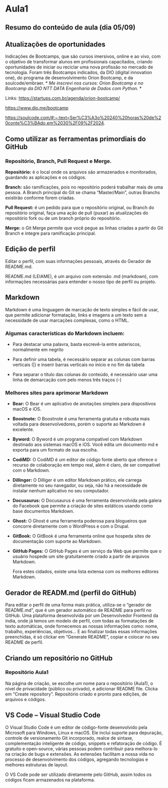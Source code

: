 # Aula1
## Resumo do conteúdo de aula (dia 05/09)
## Atualizações de oportunidades

Indicações de Bootcamps, que são cursos imersivos, online e ao vivo, com o objetivo de transformar alunos em profissionais capacitados, criando oportunidades de iniciar ou reciclar uma nova profissão no mercado de tecnologia. Foram três Bootcamps indicados, da DIO (digital innovation one), do programa de desenvolvimento Orion Bootcamp, e da soulcode/embraer. * *Me inscrevi nos cursos: Orion Bootcamp e no Bootcamp da DIO NTT DATA Engenharia de Dados com Python.* *

Links: https://startups.com.br/agenda/orion-bootcamp/

https://www.dio.me/bootcamp

https://soulcode.com/#:~:text=Ser%C3%A3o%20240%20horas%20de%20conte%C3%BAdo,em%2030%2F09%2F2024.


## Como utilizar as ferramentas primordiais do GitHub
### Repositório, Branch, Pull Request e Merge.
**Repositório:** é o local onde os arquivos são armazenados e monitorados, guardando as aplicações e os códigos.

**Branch:** são ramificações, pois no repositório poderá trabalhar mais de uma pessoa. A Branch principal do Git se chama “Master/Main”, outras Branchs existirão conforme forem criadas.

**Pull Request:** é um pedido para que o repositório original, ou Branch do repositório original, faça uma ação de pull (puxar) as atualizações do repositório fork ou de um branch próprio do repositório.

**Merge:** o Git Merge permite que você pegue as linhas criadas a partir do Git Branch e integre para ramificação principal.


## Edição de perfil

Editar o perfil, com suas informações pessoais, através do Gerador de README.md. 

README.md (LEIAME), é um arquivo com extensão .md (markdown), com informações necessárias para entender o nosso tipo de perfil ou projeto.

## Markdown
Markdown é uma linguagem de marcação de texto simples e fácil de usar, que permite adicionar formatação, links e imagens a um texto sem a necessidade de usar marcações complexas, como o HTML.


### Algumas características do Markdown incluem: 
- Para destacar uma palavra, basta escrevê-la entre asteriscos, normalmente em negrito

- Para definir uma tabela, é necessário separar as colunas com barras verticais (|) e inserir barras verticais no início e no fim da tabela

- Para separar o título das colunas do conteúdo, é necessário usar uma linha de demarcação com pelo menos três traços (-)

### Melhores sites para aprimorar Markdown
- **Bear:** O Bear é um aplicativo de anotações simpleis para dispositivos macOS e iOS.

- **Boostnote:** O Boostnote é uma ferramenta gratuita e robusta mais voltada para desenvolvedores, porém o suporte ao Markdown é excelente.

- **Byword:** O Byword é um programa compatível com Markdown destinado aos sistemas macOS e iOS. Você edita um documento md e exporta para um formato de sua escolha.

- **CodiMD:** O CodiMD é um editor de código fonte aberto que oferece o recurso de colaboração em tempo real, além é claro, de ser compatível com o Markdown.

- **Dillinger:** O Dilliger é um editor Markdown prático, ele carrega diretamente no seu navegador, ou seja, não há a necessidade de instalar nenhum aplicativo no seu computador.

- **Docusaurus:** O Docusaurus é uma ferramenta desenvolvida pela galera do Facebook que permite a criação de sites estáticos usando como base documentos Markdown.

- **Ghost:** O Ghost é uma ferramenta poderosa para blogueiros que concorre diretamente com o WordPress e com o Drupal.

- **GitBook:** O GitBook é uma ferramenta online que hospeda sites de documentação com suporte ao Markdown.

- **GitHub Pages:** O GitHub Pages é um serviço da Web que permite que o usuário hospede um site gratuitamente criado a partir de arquivos Markdown.

  Fora estes cidados, existe uma lista extensa com os melhores editores Markdown.

## Gerador de READM.md (perfil do GitHub)

Para editar o perfil de uma forma mais prática, utiliza-se o “gerador de README.md”, que é um gerador automático de README para perfil no GitHub. Uma plataforma desenvolvida por um Desenvolvedor Frontend da índia, onde já temos um modelo de perfil, com todas as formatações de texto automáticas, onde fornecemos as nossas informações como: nome, trabalho, experiências, objetivos... E ao finalizar todas essas informações preenchidas, é só clickar em “Generate README”, copiar e colocar no seu README de perfil. 



## Criando um repositório no GitHub
### Repositório Aula1
Na página de criação, se escolhe um nome para o repositório (Aula1), o nível de privacidade (público ou privado), e adicionar README file. Clicka em “Create repository”. Repositório criado e pronto para edições, de arquivos e códigos.




## VS Code – Visual Studio Code

O Visual Studio Code é um editor de código-fonte desenvolvido pela Microsoft para Windows, Linux e macOS. Ele inclui suporte para depuração, controle de versionamento Git incorporado, realce de sintaxe, complementação inteligente de código, snippets e refatoração de código. É gratuito e open-source, várias pessoas podem contribuir para melhora-lo na criação de bugs e extensões. As extensões facilitam a nossa vida no processo de desenvolvimento dos códigos, agregando tecnologias e melhores estruturas de layout. 

O VS Code pode ser utilizado diretamente pelo GitHub, assim todos os códigos ficam armazenados na plataforma.
